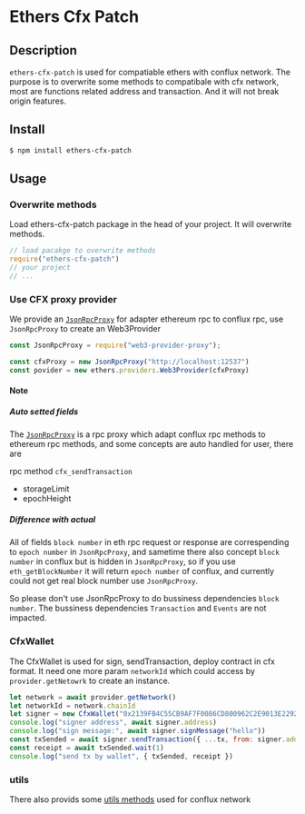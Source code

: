 # Ethers Cfx Patch 

## Description

`ethers-cfx-patch` is used for compatiable ethers with conflux network. The purpose is to overwrite some methods to compatibale with cfx network, most are functions related address and transaction. And it will not break origin features.

## Install
```sh
$ npm install ethers-cfx-patch
```
## Usage

### Overwrite methods
Load ethers-cfx-patch package in the head of your project. It will overwrite methods.
```js
// load pacakge to overwrite methods
require("ethers-cfx-patch")
// your project
// ...
```

### Use CFX proxy provider
We provide an [`JsonRpcProxy`](https://github.com/conflux-fans/web3-provider-proxy) for adapter ethereum rpc to conflux rpc, use `JsonRpcProxy` to create an Web3Provider
```js
const JsonRpcProxy = require("web3-provider-proxy");

const cfxProxy = new JsonRpcProxy("http://localhost:12537")
const povider = new ethers.providers.Web3Provider(cfxProxy)
```

#### **Note**

##### Auto setted fields
The [`JsonRpcProxy`](https://github.com/conflux-fans/web3-provider-proxy) is a rpc proxy which adapt conflux rpc methods to ethereum rpc methods, and some concepts are auto handled for user, there are

rpc method `cfx_sendTransaction`
- storageLimit
- epochHeight

##### Difference with actual

All of fields `block number` in eth rpc request or response are correspending to `epoch number` in `JsonRpcProxy`, and sametime there also concept `block number` in conflux but is hidden in `JsonRpcProxy`, so if you use `eth_getBlockNumber` it will return `epoch number` of conflux, and currently could not get real block number use `JsonRpcProxy`.

So please don't use JsonRpcProxy to do bussiness dependencies `block number`. The bussiness dependencies `Transaction` and `Events` are not impacted.


### CfxWallet
The CfxWallet is used for sign, sendTransaction, deploy contract in cfx format. It need one more param `networkId` which could access by `provider.getNetowrk` to create an instance.

```js
let network = await provider.getNetwork()
let networkId = network.chainId
let signer = new CfxWallet("0x2139FB4C55CB9AF7F0086CD800962C2E9013E2292BAE77978A9209E3BEE71D49",p, networkId)
console.log("signer address", await signer.address)
console.log("sign message:", await signer.signMessage("hello"))
const txSended = await signer.sendTransaction({ ...tx, from: signer.address })
const receipt = await txSended.wait(1)
console.log("send tx by wallet", { txSended, receipt })
```

### utils
There also provids some [utils methods](https://github.com/conflux-fans/ethers-cfx-patch/blob/main/utils.js) used for conflux network
